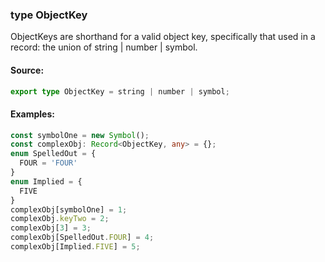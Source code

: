 ### type ObjectKey

ObjectKeys are shorthand for a valid object key, specifically that used in a
record: the union of string | number | symbol.

#### Source:

```typescript
export type ObjectKey = string | number | symbol;
```

#### Examples:

```typescript
const symbolOne = new Symbol();
const complexObj: Record<ObjectKey, any> = {};
enum SpelledOut = {
  FOUR = 'FOUR'
}
enum Implied = {
  FIVE
}
complexObj[symbolOne] = 1;
complexObj.keyTwo = 2;
complexObj[3] = 3;
complexObj[SpelledOut.FOUR] = 4;
complexObj[Implied.FIVE] = 5;
```
